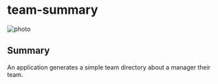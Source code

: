 # team-summary

![photo]()

## Summary
An application generates a simple team directory about a manager their team.
